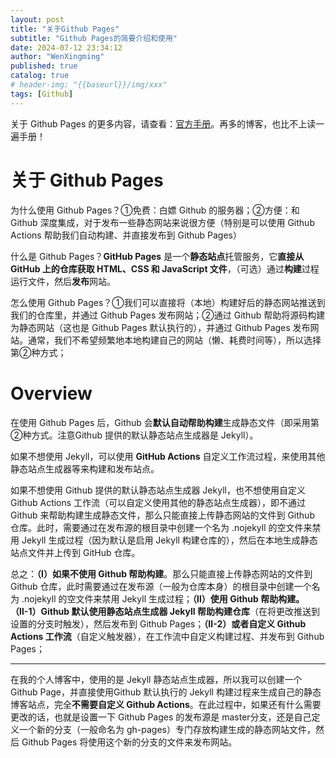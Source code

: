 ```yaml
---
layout: post
title: "关于Github Pages"
subtitle: "Github Pages的简要介绍和使用"
date: 2024-07-12 23:34:12
author: "WenXingming"
published: true
catalog: true
# header-img: "{{baseurl}}/img/xxx"
tags: [Github]
---
```



关于 Github Pages 的更多内容，请查看：[官方手册](https://docs.github.com/zh/pages)。再多的博客，也比不上读一遍手册！

# 关于 Github Pages

为什么使用 Github Pages？①免费：白嫖 Github 的服务器；②方便：和 Github 深度集成，对于发布一些静态网站来说很方便（特别是可以使用 Github Actions 帮助我们自动构建、并直接发布到 Github Pages）

什么是 Github Pages？**GitHub Pages** 是一个**静态站点**托管服务，它**直接从 GitHub 上的仓库获取 HTML、CSS 和 JavaScript 文件**，（可选）通过**构建**过程运行文件，然后**发布**网站。

怎么使用 Github Pages？①我们可以直接将（本地）构建好后的静态网站推送到我们的仓库里，并通过 Github Pages 发布网站；②通过 Github 帮助将源码构建为静态网站（这也是 Github Pages 默认执行的），并通过 Github Pages 发布网站。通常，我们不希望频繁地本地构建自己的网站（懒、耗费时间等），所以选择第②种方式；

# Overview

在使用 Github Pages 后，Github 会**默认自动帮助构建**生成静态文件（即采用第②种方式。注意Github 提供的默认静态站点生成器是 Jekyll）。

如果不想使用 Jekyll，可以使用 **GitHub Actions** 自定义工作流过程，来使用其他静态站点生成器等来构建和发布站点。

如果不想使用 Github 提供的默认静态站点生成器 Jekyll，也不想使用自定义 Github Actions 工作流（可以自定义使用其他的静态站点生成器），即不通过 Github 来帮助构建生成静态文件，那么只能直接上传静态网站的文件到 Github 仓库。此时，需要通过在发布源的根目录中创建一个名为 .nojekyll 的空文件来禁用 Jekyll 生成过程（因为默认是启用 Jekyll 构建仓库的），然后在本地生成静态站点文件并上传到 GitHub 仓库。

总之：**（Ⅰ）如果不使用 Github 帮助构建**。那么只能直接上传静态网站的文件到 Github 仓库，此时需要通过在发布源（一般为仓库本身）的根目录中创建一个名为 .nojekyll 的空文件来禁用 Jekyll 生成过程；**（Ⅱ）**使用 Github 帮助构建。**（Ⅱ-1）Github 默认使用静态站点生成器 Jekyll 帮助构建仓库**（在将更改推送到设置的分支时触发），然后发布到 Github Pages；**（Ⅱ-2）或者自定义 Github Actions 工作流**（自定义触发器），在工作流中自定义构建过程、并发布到 Github Pages；

----

在我的个人博客中，使用的是 Jekyll 静态站点生成器，所以我可以创建一个 Github Page，并直接使用Github 默认执行的 Jekyll 构建过程来生成自己的静态博客站点，完全**不需要自定义 Github Actions**。在此过程中，如果还有什么需要更改的话，也就是设置一下 Github Pages 的发布源是 master分支，还是自己定义一个新的分支（一般命名为 gh-pages）专门存放构建生成的静态网站文件，然后 Github Pages 将使用这个新的分支的文件来发布网站。